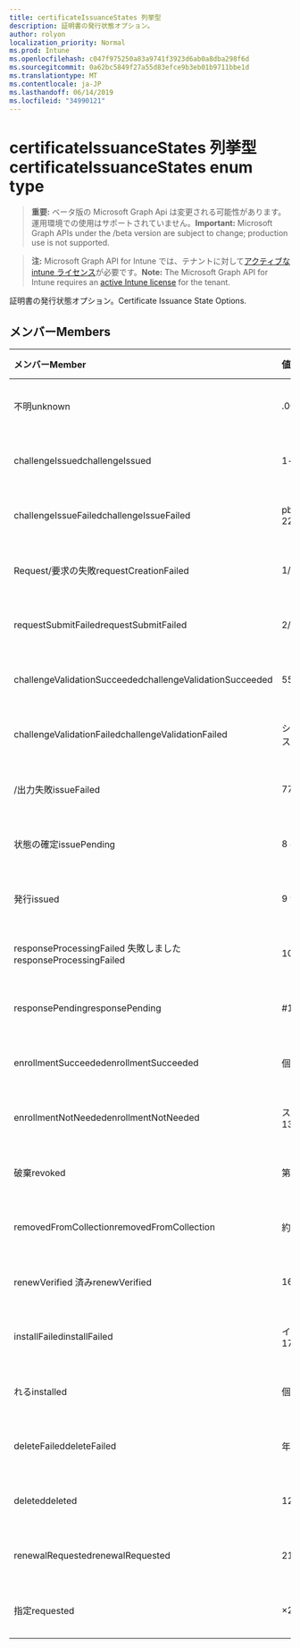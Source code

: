 ```yaml
---
title: certificateIssuanceStates 列挙型
description: 証明書の発行状態オプション。
author: rolyon
localization_priority: Normal
ms.prod: Intune
ms.openlocfilehash: c047f975250a83a9741f3923d6ab0a8dba298f6d
ms.sourcegitcommit: 0a62bc5849f27a55d83efce9b3eb01b9711bbe1d
ms.translationtype: MT
ms.contentlocale: ja-JP
ms.lasthandoff: 06/14/2019
ms.locfileid: "34990121"
---
```

# <a name="certificateissuancestates-enum-type"></a><span data-ttu-id="b13ec-103">certificateIssuanceStates 列挙型</span><span class="sxs-lookup"><span data-stu-id="b13ec-103">certificateIssuanceStates enum type</span></span>

> <span data-ttu-id="b13ec-104">**重要:** ベータ版の Microsoft Graph Api は変更される可能性があります。運用環境での使用はサポートされていません。</span><span class="sxs-lookup"><span data-stu-id="b13ec-104">**Important:** Microsoft Graph APIs under the /beta version are subject to change; production use is not supported.</span></span>

> <span data-ttu-id="b13ec-105">**注:** Microsoft Graph API for Intune では、テナントに対して[アクティブな intune ライセンス](https://go.microsoft.com/fwlink/?linkid=839381)が必要です。</span><span class="sxs-lookup"><span data-stu-id="b13ec-105">**Note:** The Microsoft Graph API for Intune requires an [active Intune license](https://go.microsoft.com/fwlink/?linkid=839381) for the tenant.</span></span>

<span data-ttu-id="b13ec-106">証明書の発行状態オプション。</span><span class="sxs-lookup"><span data-stu-id="b13ec-106">Certificate Issuance State Options.</span></span>

## <a name="members"></a><span data-ttu-id="b13ec-107">メンバー</span><span class="sxs-lookup"><span data-stu-id="b13ec-107">Members</span></span>
|<span data-ttu-id="b13ec-108">メンバー</span><span class="sxs-lookup"><span data-stu-id="b13ec-108">Member</span></span>|<span data-ttu-id="b13ec-109">値</span><span class="sxs-lookup"><span data-stu-id="b13ec-109">Value</span></span>|<span data-ttu-id="b13ec-110">説明</span><span class="sxs-lookup"><span data-stu-id="b13ec-110">Description</span></span>|
|:---|:---|:---|
|<span data-ttu-id="b13ec-111">不明</span><span class="sxs-lookup"><span data-stu-id="b13ec-111">unknown</span></span>|<span data-ttu-id="b13ec-112">.0</span><span class="sxs-lookup"><span data-stu-id="b13ec-112">0</span></span>|<span data-ttu-id="b13ec-113">まだ文書化されていません</span><span class="sxs-lookup"><span data-stu-id="b13ec-113">Not yet documented</span></span>|
|<span data-ttu-id="b13ec-114">challengeIssued</span><span class="sxs-lookup"><span data-stu-id="b13ec-114">challengeIssued</span></span>|<span data-ttu-id="b13ec-115">1-d</span><span class="sxs-lookup"><span data-stu-id="b13ec-115">1</span></span>|<span data-ttu-id="b13ec-116">まだ文書化されていません</span><span class="sxs-lookup"><span data-stu-id="b13ec-116">Not yet documented</span></span>|
|<span data-ttu-id="b13ec-117">challengeIssueFailed</span><span class="sxs-lookup"><span data-stu-id="b13ec-117">challengeIssueFailed</span></span>|<span data-ttu-id="b13ec-118">pbm-2</span><span class="sxs-lookup"><span data-stu-id="b13ec-118">2</span></span>|<span data-ttu-id="b13ec-119">まだ文書化されていません</span><span class="sxs-lookup"><span data-stu-id="b13ec-119">Not yet documented</span></span>|
|<span data-ttu-id="b13ec-120">Request/要求の失敗</span><span class="sxs-lookup"><span data-stu-id="b13ec-120">requestCreationFailed</span></span>|<span data-ttu-id="b13ec-121">1/3</span><span class="sxs-lookup"><span data-stu-id="b13ec-121">3</span></span>|<span data-ttu-id="b13ec-122">まだ文書化されていません</span><span class="sxs-lookup"><span data-stu-id="b13ec-122">Not yet documented</span></span>|
|<span data-ttu-id="b13ec-123">requestSubmitFailed</span><span class="sxs-lookup"><span data-stu-id="b13ec-123">requestSubmitFailed</span></span>|<span data-ttu-id="b13ec-124">2/4</span><span class="sxs-lookup"><span data-stu-id="b13ec-124">4</span></span>|<span data-ttu-id="b13ec-125">まだ文書化されていません</span><span class="sxs-lookup"><span data-stu-id="b13ec-125">Not yet documented</span></span>|
|<span data-ttu-id="b13ec-126">challengeValidationSucceeded</span><span class="sxs-lookup"><span data-stu-id="b13ec-126">challengeValidationSucceeded</span></span>|<span data-ttu-id="b13ec-127">5</span><span class="sxs-lookup"><span data-stu-id="b13ec-127">5</span></span>|<span data-ttu-id="b13ec-128">まだ文書化されていません</span><span class="sxs-lookup"><span data-stu-id="b13ec-128">Not yet documented</span></span>|
|<span data-ttu-id="b13ec-129">challengeValidationFailed</span><span class="sxs-lookup"><span data-stu-id="b13ec-129">challengeValidationFailed</span></span>|<span data-ttu-id="b13ec-130">シックス</span><span class="sxs-lookup"><span data-stu-id="b13ec-130">6</span></span>|<span data-ttu-id="b13ec-131">まだ文書化されていません</span><span class="sxs-lookup"><span data-stu-id="b13ec-131">Not yet documented</span></span>|
|<span data-ttu-id="b13ec-132">/出力失敗</span><span class="sxs-lookup"><span data-stu-id="b13ec-132">issueFailed</span></span>|<span data-ttu-id="b13ec-133">7</span><span class="sxs-lookup"><span data-stu-id="b13ec-133">7</span></span>|<span data-ttu-id="b13ec-134">まだ文書化されていません</span><span class="sxs-lookup"><span data-stu-id="b13ec-134">Not yet documented</span></span>|
|<span data-ttu-id="b13ec-135">状態の確定</span><span class="sxs-lookup"><span data-stu-id="b13ec-135">issuePending</span></span>|<span data-ttu-id="b13ec-136">8 </span><span class="sxs-lookup"><span data-stu-id="b13ec-136">8</span></span>|<span data-ttu-id="b13ec-137">まだ文書化されていません</span><span class="sxs-lookup"><span data-stu-id="b13ec-137">Not yet documented</span></span>|
|<span data-ttu-id="b13ec-138">発行</span><span class="sxs-lookup"><span data-stu-id="b13ec-138">issued</span></span>|<span data-ttu-id="b13ec-139">9 </span><span class="sxs-lookup"><span data-stu-id="b13ec-139">9</span></span>|<span data-ttu-id="b13ec-140">まだ文書化されていません</span><span class="sxs-lookup"><span data-stu-id="b13ec-140">Not yet documented</span></span>|
|<span data-ttu-id="b13ec-141">responseProcessingFailed 失敗しました</span><span class="sxs-lookup"><span data-stu-id="b13ec-141">responseProcessingFailed</span></span>|<span data-ttu-id="b13ec-142">10 </span><span class="sxs-lookup"><span data-stu-id="b13ec-142">10</span></span>|<span data-ttu-id="b13ec-143">まだ文書化されていません</span><span class="sxs-lookup"><span data-stu-id="b13ec-143">Not yet documented</span></span>|
|<span data-ttu-id="b13ec-144">responsePending</span><span class="sxs-lookup"><span data-stu-id="b13ec-144">responsePending</span></span>|<span data-ttu-id="b13ec-145">#</span><span class="sxs-lookup"><span data-stu-id="b13ec-145">11</span></span>|<span data-ttu-id="b13ec-146">まだ文書化されていません</span><span class="sxs-lookup"><span data-stu-id="b13ec-146">Not yet documented</span></span>|
|<span data-ttu-id="b13ec-147">enrollmentSucceeded</span><span class="sxs-lookup"><span data-stu-id="b13ec-147">enrollmentSucceeded</span></span>|<span data-ttu-id="b13ec-148">個</span><span class="sxs-lookup"><span data-stu-id="b13ec-148">12</span></span>|<span data-ttu-id="b13ec-149">まだ文書化されていません</span><span class="sxs-lookup"><span data-stu-id="b13ec-149">Not yet documented</span></span>|
|<span data-ttu-id="b13ec-150">enrollmentNotNeeded</span><span class="sxs-lookup"><span data-stu-id="b13ec-150">enrollmentNotNeeded</span></span>|<span data-ttu-id="b13ec-151">スリー</span><span class="sxs-lookup"><span data-stu-id="b13ec-151">13</span></span>|<span data-ttu-id="b13ec-152">まだ文書化されていません</span><span class="sxs-lookup"><span data-stu-id="b13ec-152">Not yet documented</span></span>|
|<span data-ttu-id="b13ec-153">破棄</span><span class="sxs-lookup"><span data-stu-id="b13ec-153">revoked</span></span>|<span data-ttu-id="b13ec-154">第</span><span class="sxs-lookup"><span data-stu-id="b13ec-154">14</span></span>|<span data-ttu-id="b13ec-155">まだ文書化されていません</span><span class="sxs-lookup"><span data-stu-id="b13ec-155">Not yet documented</span></span>|
|<span data-ttu-id="b13ec-156">removedFromCollection</span><span class="sxs-lookup"><span data-stu-id="b13ec-156">removedFromCollection</span></span>|<span data-ttu-id="b13ec-157">約</span><span class="sxs-lookup"><span data-stu-id="b13ec-157">15</span></span>|<span data-ttu-id="b13ec-158">まだ文書化されていません</span><span class="sxs-lookup"><span data-stu-id="b13ec-158">Not yet documented</span></span>|
|<span data-ttu-id="b13ec-159">renewVerified 済み</span><span class="sxs-lookup"><span data-stu-id="b13ec-159">renewVerified</span></span>|<span data-ttu-id="b13ec-160">16</span><span class="sxs-lookup"><span data-stu-id="b13ec-160">16</span></span>|<span data-ttu-id="b13ec-161">まだ文書化されていません</span><span class="sxs-lookup"><span data-stu-id="b13ec-161">Not yet documented</span></span>|
|<span data-ttu-id="b13ec-162">installFailed</span><span class="sxs-lookup"><span data-stu-id="b13ec-162">installFailed</span></span>|<span data-ttu-id="b13ec-163">インチ</span><span class="sxs-lookup"><span data-stu-id="b13ec-163">17</span></span>|<span data-ttu-id="b13ec-164">まだ文書化されていません</span><span class="sxs-lookup"><span data-stu-id="b13ec-164">Not yet documented</span></span>|
|<span data-ttu-id="b13ec-165">れる</span><span class="sxs-lookup"><span data-stu-id="b13ec-165">installed</span></span>|<span data-ttu-id="b13ec-166">個</span><span class="sxs-lookup"><span data-stu-id="b13ec-166">18</span></span>|<span data-ttu-id="b13ec-167">まだ文書化されていません</span><span class="sxs-lookup"><span data-stu-id="b13ec-167">Not yet documented</span></span>|
|<span data-ttu-id="b13ec-168">deleteFailed</span><span class="sxs-lookup"><span data-stu-id="b13ec-168">deleteFailed</span></span>|<span data-ttu-id="b13ec-169">年</span><span class="sxs-lookup"><span data-stu-id="b13ec-169">19</span></span>|<span data-ttu-id="b13ec-170">まだ文書化されていません</span><span class="sxs-lookup"><span data-stu-id="b13ec-170">Not yet documented</span></span>|
|<span data-ttu-id="b13ec-171">deleted</span><span class="sxs-lookup"><span data-stu-id="b13ec-171">deleted</span></span>|<span data-ttu-id="b13ec-172">1280</span><span class="sxs-lookup"><span data-stu-id="b13ec-172">20</span></span>|<span data-ttu-id="b13ec-173">まだ文書化されていません</span><span class="sxs-lookup"><span data-stu-id="b13ec-173">Not yet documented</span></span>|
|<span data-ttu-id="b13ec-174">renewalRequested</span><span class="sxs-lookup"><span data-stu-id="b13ec-174">renewalRequested</span></span>|<span data-ttu-id="b13ec-175">21</span><span class="sxs-lookup"><span data-stu-id="b13ec-175">21</span></span>|<span data-ttu-id="b13ec-176">まだ文書化されていません</span><span class="sxs-lookup"><span data-stu-id="b13ec-176">Not yet documented</span></span>|
|<span data-ttu-id="b13ec-177">指定</span><span class="sxs-lookup"><span data-stu-id="b13ec-177">requested</span></span>|<span data-ttu-id="b13ec-178">×</span><span class="sxs-lookup"><span data-stu-id="b13ec-178">22</span></span>|<span data-ttu-id="b13ec-179">まだ文書化されていません</span><span class="sxs-lookup"><span data-stu-id="b13ec-179">Not yet documented</span></span>|





